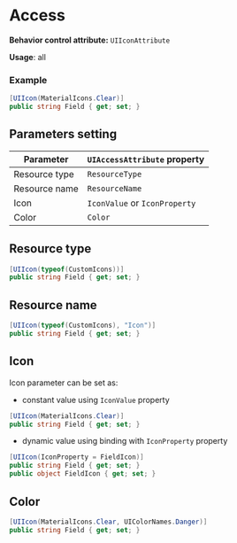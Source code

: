 # Access

**Behavior control attribute:**  `UIIconAttribute`

**Usage**: all

### Example

```csharp
[UIIcon(MaterialIcons.Clear)]
public string Field { get; set; }
```

## Parameters setting

| Parameter | `UIAccessAttribute` property | 
| -----------|:------------- 
| Resource type | `ResourceType` |
| Resource name | `ResourceName` |
| Icon | `IconValue` or `IconProperty` |
| Color | `Color` |

## Resource type

```csharp
[UIIcon(typeof(CustomIcons))]
public string Field { get; set; }
```

## Resource name

```csharp
[UIIcon(typeof(CustomIcons), "Icon")]
public string Field { get; set; }
```

## Icon

Icon parameter can be set as:
* constant value using `IconValue` property

```csharp
[UIIcon(MaterialIcons.Clear)]
public string Field { get; set; }
```

* dynamic value using binding with `IconProperty` property

```csharp
[UIIcon(IconProperty = FieldIcon)]
public string Field { get; set; }
public object FieldIcon { get; set; }
```

## Color

```csharp
[UIIcon(MaterialIcons.Clear, UIColorNames.Danger)]
public string Field { get; set; }
```
